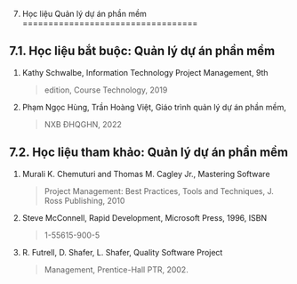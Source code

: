 7. Học liệu Quản lý dự án phần mềm
==================================

7.1. Học liệu bắt buộc: Quản lý dự án phần mềm
----------------------------------------------

1.  Kathy Schwalbe, Information Technology Project Management, 9th
    > edition, Course Technology, 2019

2.  Phạm Ngọc Hùng, Trần Hoàng Việt, Giáo trình quản lý dự án phần mềm,
    > NXB ĐHQGHN, 2022

7.2. Học liệu tham khảo: Quản lý dự án phần mềm
-----------------------------------------------

1.  Murali K. Chemuturi and Thomas M. Cagley Jr., Mastering Software
    > Project Management: Best Practices, Tools and Techniques, J. Ross
    > Publishing, 2010

2.  Steve McConnell, Rapid Development, Microsoft Press, 1996, ISBN
    > 1-55615-900-5

3.  R. Futrell, D. Shafer, L. Shafer, Quality Software Project
    > Management, Prentice-Hall PTR, 2002.

